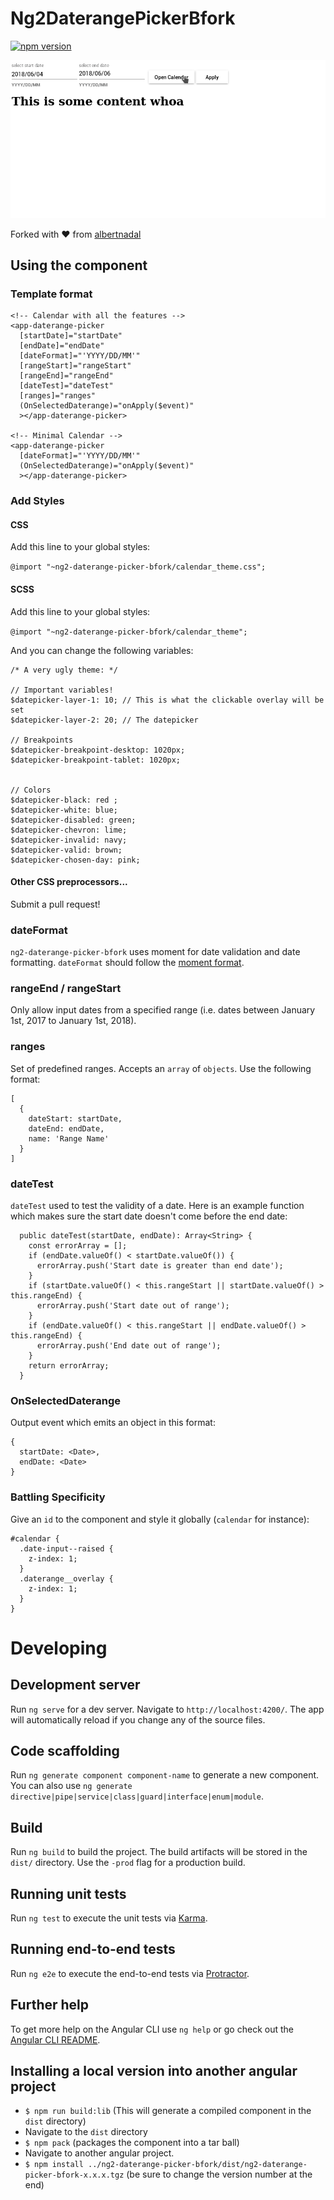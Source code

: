 # Ng2DaterangePickerBfork

[![npm version](https://badge.fury.io/js/ng2-daterange-picker-bfork.svg)](https://badge.fury.io/js/ng2-daterange-picker-bfork)

![daterange gif](https://raw.githubusercontent.com/bargreenellingson/ng2-daterange-picker/master/dateinputrange.gif)

Forked with :heart: from [albertnadal](https://github.com/albertnadal/ng2-daterange-picker)

## Using the component

### Template format

```
<!-- Calendar with all the features -->
<app-daterange-picker
  [startDate]="startDate"
  [endDate]="endDate"
  [dateFormat]="'YYYY/DD/MM'"
  [rangeStart]="rangeStart"
  [rangeEnd]="rangeEnd"
  [dateTest]="dateTest"
  [ranges]="ranges"
  (OnSelectedDaterange)="onApply($event)"
  ></app-daterange-picker>

<!-- Minimal Calendar -->
<app-daterange-picker
  [dateFormat]="'YYYY/DD/MM'"
  (OnSelectedDaterange)="onApply($event)"
  ></app-daterange-picker>
```

### Add Styles

#### CSS

Add this line to your global styles:

`@import "~ng2-daterange-picker-bfork/calendar_theme.css";`

#### SCSS

Add this line to your global styles:

`@import "~ng2-daterange-picker-bfork/calendar_theme";`

And you can change the following variables:

```
/* A very ugly theme: */

// Important variables!
$datepicker-layer-1: 10; // This is what the clickable overlay will be set
$datepicker-layer-2: 20; // The datepicker

// Breakpoints
$datepicker-breakpoint-desktop: 1020px;
$datepicker-breakpoint-tablet: 1020px;


// Colors
$datepicker-black: red ;
$datepicker-white: blue;
$datepicker-disabled: green;
$datepicker-chevron: lime;
$datepicker-invalid: navy;
$datepicker-valid: brown;
$datepicker-chosen-day: pink;
```

#### Other CSS preprocessors...

Submit a pull request!

### dateFormat

`ng2-daterange-picker-bfork` uses moment for date validation and date formatting. `dateFormat` should follow the [moment format](https://momentjs.com/docs/#/displaying/format/).

### rangeEnd / rangeStart

Only allow input dates from a specified range (i.e. dates between January 1st, 2017 to January 1st, 2018).

### ranges 

Set of predefined ranges. Accepts an `array` of `objects`. Use the following format:

```
[
  {
    dateStart: startDate,
    dateEnd: endDate,
    name: 'Range Name'
  }
]
```

### dateTest

`dateTest` used to test the validity of a date. Here is an example function
which makes sure the start date doesn't come before the end date:

``` 
  public dateTest(startDate, endDate): Array<String> {
    const errorArray = [];
    if (endDate.valueOf() < startDate.valueOf()) {
      errorArray.push('Start date is greater than end date');
    }
    if (startDate.valueOf() < this.rangeStart || startDate.valueOf() > this.rangeEnd) {
      errorArray.push('Start date out of range');
    }
    if (endDate.valueOf() < this.rangeStart || endDate.valueOf() > this.rangeEnd) {
      errorArray.push('End date out of range');
    }
    return errorArray;
  }

```

### OnSelectedDaterange

Output event which emits an object in this format: 

```
{
  startDate: <Date>,
  endDate: <Date> 
}
```

### Battling Specificity

Give an `id` to the component and style it globally (`calendar` for instance):

```
#calendar {
  .date-input--raised {
    z-index: 1;
  }
  .daterange__overlay {
    z-index: 1;
  }
}
```

# Developing

## Development server

Run `ng serve` for a dev server. Navigate to `http://localhost:4200/`. The app will automatically reload if you change any of the source files.

## Code scaffolding

Run `ng generate component component-name` to generate a new component. You can also use `ng generate directive|pipe|service|class|guard|interface|enum|module`.

## Build

Run `ng build` to build the project. The build artifacts will be stored in the `dist/` directory. Use the `-prod` flag for a production build.

## Running unit tests

Run `ng test` to execute the unit tests via [Karma](https://karma-runner.github.io).

## Running end-to-end tests

Run `ng e2e` to execute the end-to-end tests via [Protractor](http://www.protractortest.org/).

## Further help

To get more help on the Angular CLI use `ng help` or go check out the [Angular CLI README](https://github.com/angular/angular-cli/blob/master/README.md).

## Installing a local version into another angular project

- `$ npm run build:lib` (This will generate a compiled component in the `dist` directory)
- Navigate to the `dist` directory
- `$ npm pack` (packages the component into a tar ball)
- Navigate to another angular project.
- `$ npm install ../ng2-daterange-picker-bfork/dist/ng2-daterange-picker-bfork-x.x.x.tgz` (be sure to change the version number at the end)
